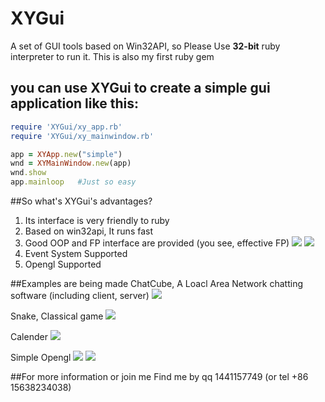# XYGui

A set of GUI tools based on Win32API, so Please Use **32-bit** ruby interpreter to run it. This is also my first ruby gem

## you can use XYGui to create a simple gui application like this:
```ruby
require 'XYGui/xy_app.rb'
require 'XYGui/xy_mainwindow.rb'

app = XYApp.new("simple")
wnd = XYMainWindow.new(app)
wnd.show
app.mainloop   #Just so easy
```

##So what's XYGui's advantages?
1. Its interface is very friendly to ruby
2. Based on win32api, It runs fast
3. Good OOP and FP interface are provided (you see, effective FP)
![](http://i3.piimg.com/8d90ea26799f990d.png)
![](http://i2.buimg.com/8ffa0d183473514f.png)
4. Event System Supported
5. Opengl Supported

##Examples are being made
ChatCube, A Loacl Area Network chatting software (including client, server)
![](http://i3.piimg.com/e19aacc36aca1a54.png)

Snake, Classical game
![](http://i2.buimg.com/4bbe215175b77044.png)

Calender 
![](http://i3.piimg.com/5fb28465529b6993.png)

Simple Opengl
![](http://i3.piimg.com/e639abd1ea8f1db0.png)
![](http://i4.piimg.com/2de964225c6b09e5.png)

##For more information or join me
Find me by qq 1441157749 (or tel +86 15638234038)